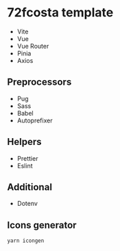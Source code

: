 # 72fcosta template

- Vite
- Vue
- Vue Router
- Pinia
- Axios

## Preprocessors

- Pug
- Sass
- Babel
- Autoprefixer

## Helpers

- Prettier
- Eslint

## Additional

- Dotenv

## Icons generator

```
yarn icongen
```
